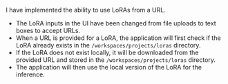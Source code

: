 I have implemented the ability to use LoRAs from a URL.
- The LoRA inputs in the UI have been changed from file uploads to text boxes to accept URLs.
- When a URL is provided for a LoRA, the application will first check if the LoRA already exists in the `/workspaces/projects/loras` directory.
- If the LoRA does not exist locally, it will be downloaded from the provided URL and stored in the `/workspaces/projects/loras` directory.
- The application will then use the local version of the LoRA for the inference.